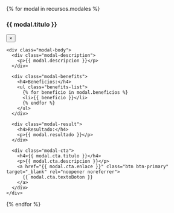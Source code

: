 {% for modal in recursos.modales %}
<!-- Modal: {{ modal.titulo }} -->
<div id="{{ modal.modal }}" class="modal">
  <div class="modal-content">
    <div class="modal-header">
      <h3 class="modal-title">{{ modal.titulo }}</h3>
      <button type="button" class="modal-close" onclick="closeModal('{{ modal.modal }}')" aria-label="Cerrar modal">
        <span>&times;</span>
      </button>
    </div>
    
    <div class="modal-body">
      <div class="modal-description">
        <p>{{ modal.descripcion }}</p>
      </div>
      
      <div class="modal-benefits">
        <h4>Beneficios:</h4>
        <ul class="benefits-list">
          {% for beneficio in modal.beneficios %}
          <li>{{ beneficio }}</li>
          {% endfor %}
        </ul>
      </div>
      
      <div class="modal-result">
        <h4>Resultado:</h4>
        <p>{{ modal.resultado }}</p>
      </div>
      
      <div class="modal-cta">
        <h4>{{ modal.cta.titulo }}</h4>
        <p>{{ modal.cta.descripcion }}</p>
        <a href="{{ modal.cta.enlace }}" class="btn btn-primary" target="_blank" rel="noopener noreferrer">
          {{ modal.cta.textoBoton }}
        </a>
      </div>
    </div>
  </div>
</div>
{% endfor %}

<script>
  // Modal functionality with improved animations and scroll management
  let savedScrollPosition = 0;

  function openModal(modalId) {
    const modal = document.getElementById(modalId);
    if (modal) {
      // Guardar posición actual del scroll
      savedScrollPosition = window.scrollY;
      
      // Prevenir scroll del body
      document.body.style.overflow = 'hidden';
      document.body.style.position = 'fixed';
      document.body.style.top = `-${savedScrollPosition}px`;
      document.body.style.width = '100%';
      
      // Mostrar modal
      modal.style.display = 'flex';
      
      // Forzar reflow antes de añadir la clase
      modal.offsetHeight;
      
      // Añadir clase show para animación
      modal.classList.add('show');

      // Focus en el botón cerrar después de la animación
      setTimeout(() => {
        const closeButton = modal.querySelector('.modal-close');
        if (closeButton) {
          closeButton.focus();
        }
      }, 400);
    }
  }

  function closeModal(modalId) {
    const modal = document.getElementById(modalId);
    if (modal) {
      // Quitar clase show para animación de salida
      modal.classList.remove('show');
      
      // Esperar a que termine la animación antes de ocultar
      setTimeout(() => {
        modal.style.display = 'none';
        
        // Restaurar scroll del body
        document.body.style.overflow = '';
        document.body.style.position = '';
        document.body.style.top = '';
        document.body.style.width = '';
        
        // Restaurar posición del scroll
        window.scrollTo({
          top: savedScrollPosition,
          left: 0,
          behavior: 'instant'
        });
      }, 300);
    }
  }

  // Initialize modal event listeners
  document.addEventListener('DOMContentLoaded', function() {
    // Close modal when clicking outside
    document.querySelectorAll('.modal').forEach(modal => {
      modal.addEventListener('click', (e) => {
        if (e.target === modal) {
          closeModal(modal.id);
        }
      });
    });

    // Close modal with Escape key
    document.addEventListener('keydown', (e) => {
      if (e.key === 'Escape') {
        document.querySelectorAll('.modal.show').forEach(modal => {
          closeModal(modal.id);
        });
      }
    });
  });
</script>
